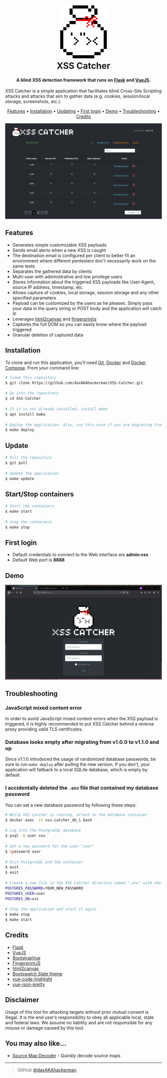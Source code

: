 <h1 align="center">
  <br>
  <img src="https://raw.githubusercontent.com/daxAKAhackerman/XSS-Catcher/master/resources/icon.png" alt="XSS-Catcher" width="150">
  <br>
  XSS Catcher
  <br>
</h1>
<h4 align="center">A blind XSS detection framework that runs on <a href="https://flask.palletsprojects.com/" target="_blank">Flask</a> and <a href="https://vuejs.org/" target="_blank">VueJS</a>.</h4>
XSS Catcher is a simple application that facilitates blind Cross-Site Scripting attacks and attacks that aim to gather data (e.g. cookies, session/local storage, screenshots, etc.).
<p align="center">
  <a href="#features">Features</a> •
  <a href="#installation">Installation</a> •
  <a href="#updating">Updating</a> •
  <a href="#first-login">First login</a> •
  <a href="#demo">Demo</a> •
  <a href="#troubleshooting">Troubleshooting</a> •
  <a href="#credits">Credits</a>
</p>

![screenshot](https://raw.githubusercontent.com/daxAKAhackerman/XSS-Catcher/master/resources/dashboard.png)

## Features

-   Generates simple customizable XSS payloads
-   Sends email alerts when a new XSS is caught
-   The destination email is configured per client to better fit an environment where different pentesters don't necessarily work on the same tests
-   Separates the gathered data by clients
-   Multi-user with administrative and low privilege users
-   Stores information about the triggered XSS payloads like User-Agent, source IP address, timestamp, etc.
-   Allows capture of cookies, local storage, session storage and any other specified parameters
-   Payload can be customized by the users as he pleases. Simply pass your data in the query string or POST body and the application will catch it!
-   Leverages [html2canvas](https://github.com/niklasvh/html2canvas) and [fingerprintjs](https://github.com/fingerprintjs/fingerprintjs)
-   Captures the full DOM so you can easily know where the payload triggered
-   Granular deletion of captured data

## Installation

To clone and run this application, you'll need [Git](https://git-scm.com), [Docker](https://docs.docker.com/engine/) and [Docker Compose](https://docs.docker.com/compose/). From your command line:

```bash
# Clone this repository
$ git clone https://github.com/daxAKAhackerman/XSS-Catcher.git

# Go into the repository
$ cd XSS-Catcher

# If it is not already installed, install make
$ apt install make

# Deploy the application. Also, run this once if you are migrating from v1.0.0
$ make deploy
```

## Update

```bash
# Pull the repository
$ git pull

# Update the application
$ make update
```

## Start/Stop containers

```bash
# Start the containers
$ make start

# Stop the containers
$ make stop
```

## First login

-   Default credentials to connect to the Web interface are **admin:xss**
-   Default Web port is **8888**

## Demo

![screenshot](https://raw.githubusercontent.com/daxAKAhackerman/XSS-Catcher/master/resources/animation.gif)

## Troubleshooting

### JavaScript mixed content error

In order to avoid JavaScript mixed content errors when the XSS payload is triggered, it is highly recommended to put XSS Catcher behind a reverse proxy providing valid TLS certificates.

### Database looks empty after migrating from v1.0.0 to v1.1.0 and up

Since v1.1.0 introduced the usage of randomized database passwords, be sure to run `make deploy` after pulling the new version. If you don't, your application will fallback to a local SQLite database, which is empty by default.

### I accidentally deleted the `.env` file that contained my database password

You can set a new database password by following these steps:

```bash
# While XSS Catcher is running, attach to the database container
$ docker exec -it xss-catcher_db_1 bash

# Log into the PostgreSQL database
$ psql -U user xss

# Set a new password for the user "user"
$ \password user

# Exit PostgreSQL and the container
$ exit
$ exit

# Create a new file in the XSS Catcher directory named ".env" with the following content
POSTGRES_PASSWORD=YOUR_NEW_PASSWORD
POSTGRES_USER=user
POSTGRES_DB=xss

# Stop the application and start it again
$ make stop
$ make start
```

###

## Credits

-   [Flask](https://flask.palletsprojects.com/)
-   [VueJS](https://vuejs.org/)
-   [BootstrapVue](https://bootstrap-vue.org/)
-   [FingerprintJS](https://github.com/fingerprintjs/fingerprintjs)
-   [html2canvas](https://github.com/niklasvh/html2canvas)
-   [Bootswatch Slate theme](https://bootswatch.com/slate/)
-   [vue-code-highlight](https://github.com/elisiondesign/vue-code-highlight)
-   [vue-json-pretty](https://github.com/leezng/vue-json-pretty)

## Disclaimer

Usage of this tool for attacking targets without prior mutual consent is illegal. It is the end user’s responsibility to obey all applicable local, state and federal laws. We assume no liability and are not responsible for any misuse or damage caused by this tool.

## You may also like...

-   [Source Map Decoder](https://github.com/daxAKAhackerman/source-map-decoder) - Quickly decode source maps

---

> GitHub [@daxAKAhackerman](https://github.com/daxAKAhackerman/)
